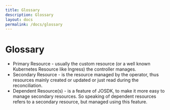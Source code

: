 ```yaml
---
title: Glossary
description: Glossary
layout: docs
permalink: /docs/glossary
---
```


# Glossary

- Primary Resource - usually the custom resource (or a well known Kubernetes Resource like Ingress) the controller
  manages.
- Secondary Resource - is the resource managed by the operator, thus resources mainly created or updated or just read
  during the reconciliation.
- Dependent Resource(s) - is a feature of JOSDK, to make it more easy to manage secondary resources. So speaking of
  dependent resources refers to a secondary resource, but managed using this feature. 